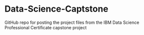 # Data-Science-Captstone
GitHub repo for posting the project files from the IBM Data Science Professional Certificate capstone project

